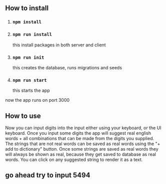 ## How to install

1) ### `npm install`
2) ### `npm run install`
   this install packages in both server and client
3) ### `npm run init`
   this creates the database, runs migrations and seeds
4) ### `npm run start`
    this starts the app

now the app runs on port 3000

## How to use

Now you can input digits into the input either using your keyboard,
or the UI keyboard. Once you input some digits the app will suggest
real english words + all combinations that can be made from the digits
you supplied. The strings that are not real words can be saved as real words
using the "+ add to dictionary" button. Once some strings are saved as
real words they will always be shown as real, because they get saved to
database as real words. You can click on any suggested string to render it as a text.


## go ahead try to input 5494